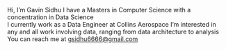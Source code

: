 Hi, I’m Gavin Sidhu
I have a Masters in Computer Science with a concentration in Data Science       
I currently work as a Data Engineer at Collins Aerospace
I’m interested in any and all work involving data, ranging from data architecture to analysis 
You can reach me at gsidhu6666@gmail.com
